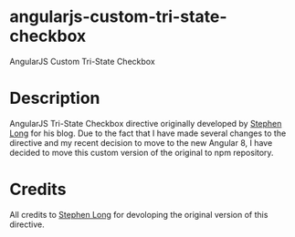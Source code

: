 # angularjs-custom-tri-state-checkbox
AngularJS Custom Tri-State Checkbox

# Description
AngularJS Tri-State Checkbox directive originally developed by [Stephen Long](https://github.com/long2know/angular-directives-general) for his blog. Due to the fact that I have made several changes to the directive and my recent decision to move to the new Angular 8, I have decided to move this custom version of the original to npm repository.

# Credits
All credits to [Stephen Long](https://github.com/long2know/angular-directives-general) for devoloping the original version of this directive.

